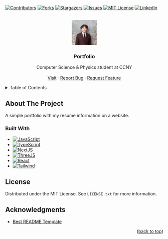 <!-- Improved compatibility of back to top link: See: https://github.com/othneildrew/Best-README-Template/pull/73 -->
<a id="readme-top"></a>
<!--
*** Thanks for checking out the Best-README-Template. If you have a suggestion
*** that would make this better, please fork the repo and create a pull request
*** or simply open an issue with the tag "enhancement".
*** Don't forget to give the project a star!
*** Thanks again! Now go create something AMAZING! :D
-->



<!-- PROJECT SHIELDS -->
<!--
*** I'm using markdown "reference style" links for readability.
*** Reference links are enclosed in brackets [ ] instead of parentheses ( ).
*** See the bottom of this document for the declaration of the reference variables
*** for contributors-url, forks-url, etc. This is an optional, concise syntax you may use.
*** https://www.markdownguide.org/basic-syntax/#reference-style-links
-->
[![Contributors][contributors-shield]][contributors-url]
[![Forks][forks-shield]][forks-url]
[![Stargazers][stars-shield]][stars-url]
[![Issues][issues-shield]][issues-url]
[![MIT License][license-shield]][license-url]
[![LinkedIn][linkedin-shield]][linkedin-url]



<!-- PROJECT LOGO -->
<br />
<div align="center">
  <a href="https://github.com/josephHelfenbein/portfolio">
    <img src="public/1708555168208.jpg" alt="Logo" width="80" height="80">
  </a>

<h3 align="center">Portfolio</h3>

  <p align="center">
    Computer Science & Physics student at CCNY
    <br />
    <br />
    <a href="https://github.com/josephHelfenbein/portfolio">Visit</a>
    ·
    <a href="https://github.com/josephHelfenbein/portfolio/issues/new?labels=bug&template=bug-report---.md">Report Bug</a>
    ·
    <a href="https://github.com/josephHelfenbein/portfolio/issues/new?labels=enhancement&template=feature-request---.md">Request Feature</a>
  </p>
</div>



<!-- TABLE OF CONTENTS -->
<details>
  <summary>Table of Contents</summary>
  <ol>
    <li><a href="#about-the-project">About The Project</a></li>
    <li><a href="#license">License</a></li>
    <li><a href="#acknowledgments">Acknowledgments</a></li>
  </ol>
</details>



<!-- ABOUT THE PROJECT -->
## About The Project

A simple portfolio with my resume information on a website.


### Built With

* [![JavaScript][JavaScript]][JavaScript-url]
* [![TypeScript][TypeScript]][TypeScript-url]
* [![NextJS][NextJS]][NextJS-url]
* [![ThreeJS][ThreeJS]][ThreeJS-url]
* [![React][React]][React-url]
* [![Tailwind][Tailwind]][Tailwind-url]



<!-- LICENSE -->
## License

Distributed under the MIT License. See `LICENSE.txt` for more information.


<!-- ACKNOWLEDGMENTS -->
## Acknowledgments

* [Best README Template](https://github.com/othneildrew/Best-README-Template)


<p align="right">(<a href="#readme-top">back to top</a>)</p>



<!-- MARKDOWN LINKS & IMAGES -->
<!-- https://www.markdownguide.org/basic-syntax/#reference-style-links -->
[contributors-shield]: https://img.shields.io/github/contributors/josephHelfenbein/portfolio.svg?style=for-the-badge
[contributors-url]: https://github.com/josephHelfenbein/portfolio/graphs/contributors
[forks-shield]: https://img.shields.io/github/forks/josephHelfenbein/portfolio.svg?style=for-the-badge
[forks-url]: https://github.com/josephHelfenbein/portfolio/network/members
[stars-shield]: https://img.shields.io/github/stars/josephHelfenbein/portfolio.svg?style=for-the-badge
[stars-url]: https://github.com/josephHelfenbein/portfolio/stargazers
[issues-shield]: https://img.shields.io/github/issues/josephHelfenbein/portfolio.svg?style=for-the-badge
[issues-url]: https://github.com/josephHelfenbein/portfolio/issues
[license-shield]: https://img.shields.io/github/license/josephHelfenbein/portfolio.svg?style=for-the-badge
[license-url]: https://github.com/josephHelfenbein/portfolio/LICENSE
[linkedin-shield]: https://img.shields.io/badge/-LinkedIn-black.svg?style=for-the-badge&logo=linkedin&colorB=555
[linkedin-url]: https://linkedin.com/in/joseph-j-helfenbein
[product-screenshot]: images/screenshot.png
[Next.js]: https://img.shields.io/badge/next.js-000000?style=for-the-badge&logo=nextdotjs&logoColor=white
[Next-url]: https://nextjs.org/
[React.js]: https://img.shields.io/badge/React-20232A?style=for-the-badge&logo=react&logoColor=61DAFB
[React-url]: https://reactjs.org/
[Vue.js]: https://img.shields.io/badge/Vue.js-35495E?style=for-the-badge&logo=vuedotjs&logoColor=4FC08D
[Vue-url]: https://vuejs.org/
[Angular.io]: https://img.shields.io/badge/Angular-DD0031?style=for-the-badge&logo=angular&logoColor=white
[Angular-url]: https://angular.io/
[Svelte.dev]: https://img.shields.io/badge/Svelte-4A4A55?style=for-the-badge&logo=svelte&logoColor=FF3E00
[Svelte-url]: https://svelte.dev/
[Laravel.com]: https://img.shields.io/badge/Laravel-FF2D20?style=for-the-badge&logo=laravel&logoColor=white
[Laravel-url]: https://laravel.com
[Bootstrap.com]: https://img.shields.io/badge/Bootstrap-563D7C?style=for-the-badge&logo=bootstrap&logoColor=white
[Bootstrap-url]: https://getbootstrap.com
[JQuery.com]: ?style=for-the-badge&logo=jquery&logoColor=whitehttps://img.shields.io/badge/jQuery-0769AD
[JQuery-url]: https://jquery.com 
[JavaScript]: https://img.shields.io/badge/javascript-yellow?logo=javascript&style=for-the-badge&logoColor=white
[JavaScript-url]: https://developer.oracle.com/languages/javascript.html
[WebGL]: https://img.shields.io/badge/webgl-red?logo=webgl&style=for-the-badge&logoColor=white
[WebGL-url]: https://www.khronos.org/webgl/
[ThreeJS]: https://img.shields.io/badge/three.js-black?logo=three.js&style=for-the-badge&logoColor=white
[ThreeJS-url]: https://threejs.org/
[TypeScript]: https://img.shields.io/badge/typescript-3178C6?logo=typescript&style=for-the-badge&logoColor=white
[TypeScript-url]: https://www.typescriptlang.org/
[NextJS]: https://img.shields.io/badge/next.js-black?logo=next.js&style=for-the-badge&logoColor=white
[NextJS-url]: https://nextjs.org/
[React]: https://img.shields.io/badge/react-61DAFB?logo=react&style=for-the-badge&logoColor=black
[React-url]: https://react.dev/
[Tailwind]: https://img.shields.io/badge/tailwind%20css-06B6D4?logo=tailwindcss&style=for-the-badge&logoColor=white
[Tailwind-url]: https://tailwindcss.com/
